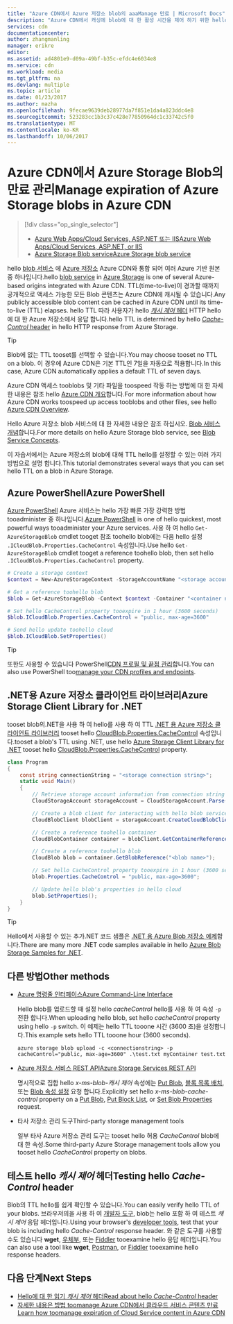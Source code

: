 ```yaml
---
title: "Azure CDN에서 Azure 저장소 blob의 aaaManage 만료 | Microsoft Docs"
description: "Azure CDN에서 캐싱에 blob에 대 한 활성 시간을 제어 하기 위한 hello 옵션에 알아봅니다."
services: cdn
documentationcenter: 
author: zhangmanling
manager: erikre
editor: 
ms.assetid: ad4801e9-d09a-49bf-b35c-efdc4e6034e8
ms.service: cdn
ms.workload: media
ms.tgt_pltfrm: na
ms.devlang: multiple
ms.topic: article
ms.date: 01/23/2017
ms.author: mazha
ms.openlocfilehash: 9fecae9639deb28977da7f851e1da4a823ddc4e8
ms.sourcegitcommit: 523283cc1b3c37c428e77850964dc1c33742c5f0
ms.translationtype: MT
ms.contentlocale: ko-KR
ms.lasthandoff: 10/06/2017
---
```

# <a name="manage-expiration-of-azure-storage-blobs-in-azure-cdn"></a><span data-ttu-id="fca1c-103">Azure CDN에서 Azure Storage Blob의 만료 관리</span><span class="sxs-lookup"><span data-stu-id="fca1c-103">Manage expiration of Azure Storage blobs in Azure CDN</span></span>
> [!div class="op_single_selector"]
> * [<span data-ttu-id="fca1c-104">Azure Web Apps/Cloud Services, ASP.NET 또는 IIS</span><span class="sxs-lookup"><span data-stu-id="fca1c-104">Azure Web Apps/Cloud Services, ASP.NET, or IIS</span></span>](cdn-manage-expiration-of-cloud-service-content.md)
> * [<span data-ttu-id="fca1c-105">Azure Storage Blob service</span><span class="sxs-lookup"><span data-stu-id="fca1c-105">Azure Storage blob service</span></span>](cdn-manage-expiration-of-blob-content.md)
> 
> 

<span data-ttu-id="fca1c-106">hello [blob 서비스](../storage/common/storage-introduction.md#blob-storage) 에 [Azure 저장소](../storage/common/storage-introduction.md) Azure CDN와 통합 되어 여러 Azure 기반 원본 중 하나입니다.</span><span class="sxs-lookup"><span data-stu-id="fca1c-106">hello [blob service](../storage/common/storage-introduction.md#blob-storage) in [Azure Storage](../storage/common/storage-introduction.md) is one of several Azure-based origins integrated with Azure CDN.</span></span>  <span data-ttu-id="fca1c-107">TTL(time-to-live)이 경과할 때까지 공개적으로 액세스 가능한 모든 Blob 콘텐츠는 Azure CDN에 캐시될 수 있습니다.</span><span class="sxs-lookup"><span data-stu-id="fca1c-107">Any publicly accessible blob content can be cached in Azure CDN until its time-to-live (TTL) elapses.</span></span>  <span data-ttu-id="fca1c-108">hello TTL 따라 사용자가 hello [ *캐시 제어* 헤더](http://www.w3.org/Protocols/rfc2616/rfc2616-sec14.html#sec14.9) HTTP hello에 대 한 Azure 저장소에서 응답 합니다.</span><span class="sxs-lookup"><span data-stu-id="fca1c-108">hello TTL is determined by hello [*Cache-Control* header](http://www.w3.org/Protocols/rfc2616/rfc2616-sec14.html#sec14.9) in hello HTTP response from Azure Storage.</span></span>

> [!TIP]
> <span data-ttu-id="fca1c-109">Blob에 없는 TTL tooset를 선택할 수 있습니다.</span><span class="sxs-lookup"><span data-stu-id="fca1c-109">You may choose tooset no TTL on a blob.</span></span>  <span data-ttu-id="fca1c-110">이 경우에 Azure CDN은 기본 TTL인 7일을 자동으로 적용합니다.</span><span class="sxs-lookup"><span data-stu-id="fca1c-110">In this case, Azure CDN automatically applies a default TTL of seven days.</span></span>
> 
> <span data-ttu-id="fca1c-111">Azure CDN 액세스 tooblobs 및 기타 파일을 toospeed 작동 하는 방법에 대 한 자세한 내용은 참조 hello [Azure CDN 개요](cdn-overview.md)합니다.</span><span class="sxs-lookup"><span data-stu-id="fca1c-111">For more information about how Azure CDN works toospeed up access tooblobs and other files, see hello [Azure CDN Overview](cdn-overview.md).</span></span>
> 
> <span data-ttu-id="fca1c-112">Hello Azure 저장소 blob 서비스에 대 한 자세한 내용은 참조 하십시오. [Blob 서비스 개념](https://msdn.microsoft.com/library/dd179376.aspx)합니다.</span><span class="sxs-lookup"><span data-stu-id="fca1c-112">For more details on hello Azure Storage blob service, see [Blob Service Concepts](https://msdn.microsoft.com/library/dd179376.aspx).</span></span> 
> 
> 

<span data-ttu-id="fca1c-113">이 자습서에서는 Azure 저장소의 blob에 대해 TTL hello를 설정할 수 있는 여러 가지 방법으로 설명 합니다.</span><span class="sxs-lookup"><span data-stu-id="fca1c-113">This tutorial demonstrates several ways that you can set hello TTL on a blob in Azure Storage.</span></span>  

## <a name="azure-powershell"></a><span data-ttu-id="fca1c-114">Azure PowerShell</span><span class="sxs-lookup"><span data-stu-id="fca1c-114">Azure PowerShell</span></span>
<span data-ttu-id="fca1c-115">[Azure PowerShell](/powershell/azure/overview) Azure 서비스는 hello 가장 빠른 가장 강력한 방법 tooadminister 중 하나입니다.</span><span class="sxs-lookup"><span data-stu-id="fca1c-115">[Azure PowerShell](/powershell/azure/overview) is one of hello quickest, most powerful ways tooadminister your Azure services.</span></span>  <span data-ttu-id="fca1c-116">사용 하 여 hello `Get-AzureStorageBlob` cmdlet tooget 참조 toohello blob에는 다음 hello 설정 `.ICloudBlob.Properties.CacheControl` 속성입니다.</span><span class="sxs-lookup"><span data-stu-id="fca1c-116">Use hello `Get-AzureStorageBlob` cmdlet tooget a reference toohello blob, then set hello `.ICloudBlob.Properties.CacheControl` property.</span></span> 

```powershell
# Create a storage context
$context = New-AzureStorageContext -StorageAccountName "<storage account name>" -StorageAccountKey "<storage account key>"

# Get a reference toohello blob
$blob = Get-AzureStorageBlob -Context $context -Container "<container name>" -Blob "<blob name>"

# Set hello CacheControl property tooexpire in 1 hour (3600 seconds)
$blob.ICloudBlob.Properties.CacheControl = "public, max-age=3600"

# Send hello update toohello cloud
$blob.ICloudBlob.SetProperties()
```

> [!TIP]
> <span data-ttu-id="fca1c-117">또한도 사용할 수 있습니다 PowerShell[CDN 프로필 및 끝점 관리](cdn-manage-powershell.md)합니다.</span><span class="sxs-lookup"><span data-stu-id="fca1c-117">You can also use PowerShell too[manage your CDN profiles and endpoints](cdn-manage-powershell.md).</span></span>
> 
> 

## <a name="azure-storage-client-library-for-net"></a><span data-ttu-id="fca1c-118">.NET용 Azure 저장소 클라이언트 라이브러리</span><span class="sxs-lookup"><span data-stu-id="fca1c-118">Azure Storage Client Library for .NET</span></span>
<span data-ttu-id="fca1c-119">tooset blob의.NET을 사용 하 여 hello를 사용 하 여 TTL [.NET 용 Azure 저장소 클라이언트 라이브러리](../storage/blobs/storage-dotnet-how-to-use-blobs.md) tooset hello [CloudBlob.Properties.CacheControl](https://msdn.microsoft.com/library/microsoft.windowsazure.storage.blob.blobproperties.cachecontrol.aspx) 속성입니다.</span><span class="sxs-lookup"><span data-stu-id="fca1c-119">tooset a blob's TTL using .NET, use hello [Azure Storage Client Library for .NET](../storage/blobs/storage-dotnet-how-to-use-blobs.md) tooset hello [CloudBlob.Properties.CacheControl](https://msdn.microsoft.com/library/microsoft.windowsazure.storage.blob.blobproperties.cachecontrol.aspx) property.</span></span>

```csharp
class Program
{
    const string connectionString = "<storage connection string>";
    static void Main()
    {
        // Retrieve storage account information from connection string
        CloudStorageAccount storageAccount = CloudStorageAccount.Parse(connectionString);

        // Create a blob client for interacting with hello blob service.
        CloudBlobClient blobClient = storageAccount.CreateCloudBlobClient();

        // Create a reference toohello container
        CloudBlobContainer container = blobClient.GetContainerReference("<container name>");

        // Create a reference toohello blob
        CloudBlob blob = container.GetBlobReference("<blob name>");

        // Set hello CacheControl property tooexpire in 1 hour (3600 seconds)
        blob.Properties.CacheControl = "public, max-age=3600";

        // Update hello blob's properties in hello cloud
        blob.SetProperties();
    }
}
```

> [!TIP]
> <span data-ttu-id="fca1c-120">Hello에서 사용할 수 있는 추가.NET 코드 샘플은 [.NET 용 Azure Blob 저장소 예제](https://azure.microsoft.com/documentation/samples/storage-blob-dotnet-getting-started/)합니다.</span><span class="sxs-lookup"><span data-stu-id="fca1c-120">There are many more .NET code samples available in hello [Azure Blob Storage Samples for .NET](https://azure.microsoft.com/documentation/samples/storage-blob-dotnet-getting-started/).</span></span>
> 
> 

## <a name="other-methods"></a><span data-ttu-id="fca1c-121">다른 방법</span><span class="sxs-lookup"><span data-stu-id="fca1c-121">Other methods</span></span>
* [<span data-ttu-id="fca1c-122">Azure 명령줄 인터페이스</span><span class="sxs-lookup"><span data-stu-id="fca1c-122">Azure Command-Line Interface</span></span>](../cli-install-nodejs.md)
  
    <span data-ttu-id="fca1c-123">Hello blob를 업로드할 때 설정 hello *cacheControl* hello를 사용 하 여 속성 `-p` 전환 합니다.</span><span class="sxs-lookup"><span data-stu-id="fca1c-123">When uploading hello blob, set hello *cacheControl* property using hello `-p` switch.</span></span>  <span data-ttu-id="fca1c-124">이 예제는 hello TTL tooone 시간 (3600 초)을 설정합니다.</span><span class="sxs-lookup"><span data-stu-id="fca1c-124">This example sets hello TTL tooone hour (3600 seconds).</span></span>
  
    ```text
    azure storage blob upload -c <connectionstring> -p cacheControl="public, max-age=3600" .\test.txt myContainer test.txt
    ```
* [<span data-ttu-id="fca1c-125">Azure 저장소 서비스 REST API</span><span class="sxs-lookup"><span data-stu-id="fca1c-125">Azure Storage Services REST API</span></span>](https://msdn.microsoft.com/library/azure/dd179355.aspx)
  
    <span data-ttu-id="fca1c-126">명시적으로 집합 hello *x-ms-blob-캐시 제어* 속성에는 [Put Blob](https://msdn.microsoft.com/en-us/library/azure/dd179451.aspx), [블록 목록 배치](https://msdn.microsoft.com/en-us/library/azure/dd179467.aspx), 또는 [Blob 속성 설정](https://msdn.microsoft.com/library/azure/ee691966.aspx) 요청 합니다.</span><span class="sxs-lookup"><span data-stu-id="fca1c-126">Explicitly set hello *x-ms-blob-cache-control* property on a [Put Blob](https://msdn.microsoft.com/en-us/library/azure/dd179451.aspx), [Put Block List](https://msdn.microsoft.com/en-us/library/azure/dd179467.aspx), or [Set Blob Properties](https://msdn.microsoft.com/library/azure/ee691966.aspx) request.</span></span>
* <span data-ttu-id="fca1c-127">타사 저장소 관리 도구</span><span class="sxs-lookup"><span data-stu-id="fca1c-127">Third-party storage management tools</span></span>
  
    <span data-ttu-id="fca1c-128">일부 타사 Azure 저장소 관리 도구는 tooset hello 허용 *CacheControl* blob에 대 한 속성.</span><span class="sxs-lookup"><span data-stu-id="fca1c-128">Some third-party Azure Storage management tools allow you tooset hello *CacheControl* property on blobs.</span></span> 

## <a name="testing-hello-cache-control-header"></a><span data-ttu-id="fca1c-129">테스트 hello *캐시 제어* 헤더</span><span class="sxs-lookup"><span data-stu-id="fca1c-129">Testing hello *Cache-Control* header</span></span>
<span data-ttu-id="fca1c-130">Blob의 TTL hello를 쉽게 확인할 수 있습니다.</span><span class="sxs-lookup"><span data-stu-id="fca1c-130">You can easily verify hello TTL of your blobs.</span></span>  <span data-ttu-id="fca1c-131">브라우저의을 사용 하 여 [개발자 도구](https://developer.microsoft.com/microsoft-edge/platform/documentation/f12-devtools-guide/), blob는 hello 포함 하 여 테스트 *캐시 제어* 응답 헤더입니다.</span><span class="sxs-lookup"><span data-stu-id="fca1c-131">Using your browser's [developer tools](https://developer.microsoft.com/microsoft-edge/platform/documentation/f12-devtools-guide/), test that your blob is including hello *Cache-Control* response header.</span></span>  <span data-ttu-id="fca1c-132">와 같은 도구를 사용할 수도 있습니다 **wget**, [우체부](https://www.getpostman.com/), 또는 [Fiddler](http://www.telerik.com/fiddler) tooexamine hello 응답 헤더입니다.</span><span class="sxs-lookup"><span data-stu-id="fca1c-132">You can also use a tool like **wget**, [Postman](https://www.getpostman.com/), or [Fiddler](http://www.telerik.com/fiddler) tooexamine hello response headers.</span></span>

## <a name="next-steps"></a><span data-ttu-id="fca1c-133">다음 단계</span><span class="sxs-lookup"><span data-stu-id="fca1c-133">Next Steps</span></span>
* [<span data-ttu-id="fca1c-134">Hello에 대 한 읽기 *캐시 제어* 헤더</span><span class="sxs-lookup"><span data-stu-id="fca1c-134">Read about hello *Cache-Control* header</span></span>](http://www.w3.org/Protocols/rfc2616/rfc2616-sec14.html#sec14.9)
* [<span data-ttu-id="fca1c-135">자세한 내용은 방법 toomanage Azure CDN에서 클라우드 서비스 콘텐츠 만료</span><span class="sxs-lookup"><span data-stu-id="fca1c-135">Learn how toomanage expiration of Cloud Service content in Azure CDN</span></span>](cdn-manage-expiration-of-cloud-service-content.md)

